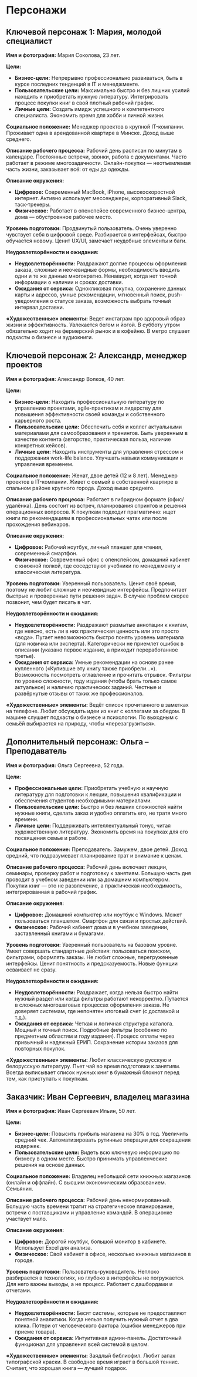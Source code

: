 # Персонажи

## Ключевой персонаж 1: Мария, молодой специалист

**Имя и фотография:** Мария Соколова, 23 лет.

**Цели:**
- **Бизнес-цели:** Непрерывно профессионально развиваться, быть в курсе последних тенденций в IT и менеджменте.
- **Пользовательские цели:** Максимально быстро и без лишних усилий находить и приобретать нужную литературу. Интегрировать процесс покупки книг в свой плотный рабочий график.
- **Личные цели:** Создать имидж успешного и компетентного специалиста. Экономить время для хобби и личной жизни.

**Социальное положение:** Менеджер проектов в крупной IT-компании. Проживает одна в арендованной квартире в Минске. Доход выше среднего.

**Описание рабочего процесса:** Рабочий день расписан по минутам в календаре. Постоянные встречи, звонки, работа с документами. Часто работает в режиме многозадачности. Онлайн-покупки — неотъемлемая часть жизни, заказывает всё: от еды до одежды.

**Описание окружения:**
- **Цифровое:** Современный MacBook, iPhone, высокоскоростной интернет. Активно использует мессенджеры, корпоративный Slack, таск-трекеры.
- **Физическое:** Работает в опенспейсе современного бизнес-центра, дома — обустроенное рабочее место.

**Уровень подготовки:** Продвинутый пользователь. Очень уверенно чувствует себя в цифровой среде. Разбирается в интерфейсах, быстро обучается новому. Ценит UX/UI, замечает неудобные элементы и баги.

**Неудовлетворённости и ожидания:**
- **Неудовлетворённости:** Раздражают долгие процессы оформления заказа, сложные и неочевидные формы, необходимость вводить одни и те же данные многократно. Ненавидит, когда нет точной информации о наличии и сроках доставки.
- **Ожидания от сервиса:** Однокликовая покупка, сохранение данных карты и адресов, умные рекомендации, мгновенный поиск, push-уведомления о статусе заказа, возможность выбрать точный интервал доставки.

**«Художественные» элементы:** Ведет инстаграм про здоровый образ жизни и эффективность. Увлекается бегом и йогой. В субботу утром обязательно ходит на фермерский рынок и в кофейню. В метро слушает подкасты о бизнесе и аудиокниги.

## Ключевой персонаж 2: Александр, менеджер проектов

**Имя и фотография:** Александр Волков, 40 лет.

**Цели:**
- **Бизнес-цели:** Находить профессиональную литературу по управлению проектами, agile-практикам и лидерству для повышения эффективности своей команды и собственного карьерного роста.
- **Пользовательские цели:** Обеспечить себя и коллег актуальными материалами для самообразования и тренингов. Быть уверенным в качестве контента (авторство, практическая польза, наличие конкретных кейсов).
- **Личные цели:** Находить инструменты для управления стрессом и поддержания work-life balance. Улучшать навыки коммуникации и управления временем.

**Социальное положение:** Женат, двое детей (12 и 8 лет). Менеджер проектов в IT-компании. Живет с семьей в собственной квартире в спальном районе крупного города. Доход выше среднего.

**Описание рабочего процесса:** Работает в гибридном формате (офис/удалёнка). День состоит из встреч, планирования спринтов и решения операционных вопросов. К покупкам подходит прагматично: ищет книги по рекомендациям в профессиональных чатах или после прохождения вебинаров.

**Описание окружения:**
- **Цифровое:** Рабочий ноутбук, личный планшет для чтения, современный смартфон.
- **Физическое:** Современный офис с опенспейсом, домашний кабинет с книжной полкой, где соседствуют учебники по менеджменту и классическая литература.

**Уровень подготовки:** Уверенный пользователь. Ценит своё время, поэтому не любит сложные и неочевидные интерфейсы. Предпочитает быстрые и проверенные пути решения задач. В случае проблем скорее позвонит, чем будет писать в чат.

**Неудовлетворённости и ожидания:**
- **Неудовлетворённости:** Раздражают размытые аннотации к книгам, где неясно, есть ли в них практическая ценность или это просто «вода». Пугает невозможность быстро понять уровень материала (для новичка или эксперта). Категорически не приемлет ошибок в описании (указано первое издание, а приходит переработанное третье).
- **Ожидания от сервиса:** Умные рекомендации на основе ранее купленного («Купившие эту книгу также приобрели...»). Возможность посмотреть оглавление и прочитать отрывок. Фильтры по уровню сложности, году издания (чтобы брать только самое актуальное) и наличию практических заданий. Честные и развёрнутые отзывы от таких же профессионалов.

**«Художественные» элементы:** Ведёт список прочитанного в заметках на телефоне. Любит обсуждать идеи из книг с коллегами за обедом. В машине слушает подкасты о бизнесе и психологии. По выходным с семьёй выбирается на природу, чтобы «перезагрузиться».

## Дополнительный персонаж: Ольга – Преподаватель

**Имя и фотография:** Ольга Сергеевна, 52 года.

**Цели:**
- **Профессиональные цели:** Приобретать учебную и научную литературу для подготовки к лекции, повышения квалификации и обеспечения студентов необходимыми материалами.
- **Пользовательские цели:** Быстро и без лишних сложностей найти нужные книги, сделать заказ и удобно оплатить его, не тратя много времени.
- **Личные цели:** Поддерживать интеллектуальный тонус, читая художественную литературу. Экономить время на покупках для его посвящения семье и работе.

**Социальное положение:** Преподаватель. Замужем, двое детей. Доход средний, что подразумевает планирование трат и внимание к ценам.

**Описание рабочего процесса:** Рабочий день включает лекции, семинары, проверку работ и подготовку к занятиям. Большую часть дня проводит в учебном заведении или за домашним компьютером. Покупки книг — это не развлечение, а практическая необходимость, интегрированная в рабочий график.

**Описание окружения:**
- **Цифровое:** Домашний компьютер или ноутбук с Windows. Может пользоваться планшетом. Смартфон для связи и простых действий.
- **Физическое:** Рабочий кабинет дома и в учебном заведении, заставленный книгами и бумагами.

**Уровень подготовки:** Уверенный пользователь на базовом уровне. Умеет совершать стандартные действия: пользоваться поиском, фильтрами, оформлять заказы. Не любит сложные, перегруженные интерфейсы. Ценит понятность и предсказуемость. Новые функции осваивает не сразу.

**Неудовлетворённости и ожидания:**
- **Неудовлетворённости:** Раздражает, когда нельзя быстро найти нужный раздел или когда фильтры работают некорректно. Путается в сложных многошаговых процессах оформления заказа. Не доверяет системам, где непонятен итоговый счет (с доставкой и т.д.).
- **Ожидания от сервиса:** Четкая и логичная структура каталога. Мощный и точный поиск. Подробные фильтры (особенно по предметным областям и году издания). Процесс оплаты через привычный и надежный ЕРИП. Сохранение истории заказов для повторных покупок.

**«Художественные» элементы:** Любит классическую русскую и белорусскую литературу. Пьет чай во время подготовки к занятиям. Всегда выписывает список нужных книг в бумажный блокнот перед тем, как приступать к покупкам.

## Заказчик: Иван Сергеевич, владелец магазина

**Имя и фотография:** Иван Сергеевич Ильин, 50 лет.

**Цели:**
- **Бизнес-цели:** Повысить прибыль магазина на 30% в год. Увеличить средний чек. Автоматизировать рутинные операции для сокращения издержек.
- **Пользовательские цели:** Видеть всю ключевую информацию по бизнесу в одном месте. Быстро принимать управленческие решения на основе данных.

**Социальное положение:** Владелец небольшой сети книжных магазинов (онлайн и оффлайн). С высшим экономическим образованием. Семьянин.

**Описание рабочего процесса:** Рабочий день ненормированный. Большую часть времени тратит на стратегическое планирование, встречи с поставщиками и управление командой. В операционке участвует мало.

**Описание окружения:**
- **Цифровое:** Дорогой ноутбук, большой монитор в кабинете. Использует Excel для анализа.
- **Физическое:** Свой кабинет в офисе, несколько книжных магазинов в городе.

**Уровень подготовки:** Пользователь-руководитель. Неплохо разбирается в технологиях, но глубоко в интерфейсы не погружается. Для него важны выводы, а не процесс. Работает с дашбордами и отчетами.

**Неудовлетворённости и ожидания:**
- **Неудовлетворённости:** Бесят системы, которые не предоставляют понятной аналитики. Когда нельзя получить нужный отчет в два клика. Потери от человеческого фактора (ошибки менеджеров при приеме товара).
- **Ожидания от сервиса:** Интуитивная админ-панель. Достаточный функционал для управления всей системой в целом.

**«Художественные» элементы:** Заядлый библиофил. Любит запах типографской краски. В свободное время играет в большой теннис. Считает, что хорошая книга — лучший подарок.
